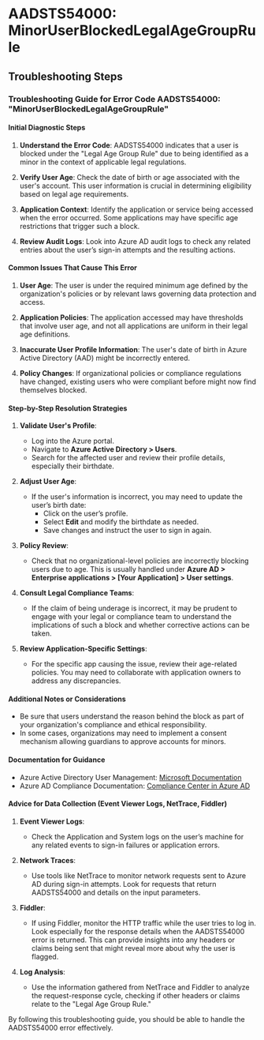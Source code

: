 
# AADSTS54000: MinorUserBlockedLegalAgeGroupRule


## Troubleshooting Steps
### Troubleshooting Guide for Error Code AADSTS54000: "MinorUserBlockedLegalAgeGroupRule"

#### Initial Diagnostic Steps

1. **Understand the Error Code**: AADSTS54000 indicates that a user is blocked under the "Legal Age Group Rule" due to being identified as a minor in the context of applicable legal regulations.
   
2. **Verify User Age**: Check the date of birth or age associated with the user's account. This user information is crucial in determining eligibility based on legal age requirements.

3. **Application Context**: Identify the application or service being accessed when the error occurred. Some applications may have specific age restrictions that trigger such a block.

4. **Review Audit Logs**: Look into Azure AD audit logs to check any related entries about the user’s sign-in attempts and the resulting actions.

#### Common Issues That Cause This Error

1. **User Age**: The user is under the required minimum age defined by the organization's policies or by relevant laws governing data protection and access.

2. **Application Policies**: The application accessed may have thresholds that involve user age, and not all applications are uniform in their legal age definitions.

3. **Inaccurate User Profile Information**: The user's date of birth in Azure Active Directory (AAD) might be incorrectly entered.

4. **Policy Changes**: If organizational policies or compliance regulations have changed, existing users who were compliant before might now find themselves blocked.

#### Step-by-Step Resolution Strategies

1. **Validate User's Profile**:
    - Log into the Azure portal.
    - Navigate to **Azure Active Directory > Users**.
    - Search for the affected user and review their profile details, especially their birthdate.

2. **Adjust User Age**:
    - If the user's information is incorrect, you may need to update the user’s birth date:
      - Click on the user’s profile.
      - Select **Edit** and modify the birthdate as needed.
      - Save changes and instruct the user to sign in again.

3. **Policy Review**:
    - Check that no organizational-level policies are incorrectly blocking users due to age. This is usually handled under **Azure AD > Enterprise applications > [Your Application] > User settings**.

4. **Consult Legal Compliance Teams**:
    - If the claim of being underage is incorrect, it may be prudent to engage with your legal or compliance team to understand the implications of such a block and whether corrective actions can be taken.

5. **Review Application-Specific Settings**:
    - For the specific app causing the issue, review their age-related policies. You may need to collaborate with application owners to address any discrepancies.

#### Additional Notes or Considerations

- Be sure that users understand the reason behind the block as part of your organization's compliance and ethical responsibility.
- In some cases, organizations may need to implement a consent mechanism allowing guardians to approve accounts for minors.

#### Documentation for Guidance

- Azure Active Directory User Management: [Microsoft Documentation](https://docs.microsoft.com/en-us/azure/active-directory/users-users)
- Azure AD Compliance Documentation: [Compliance Center in Azure AD](https://docs.microsoft.com/en-us/azure/active-directory/compliance/)

#### Advice for Data Collection (Event Viewer Logs, NetTrace, Fiddler)

1. **Event Viewer Logs**: 
   - Check the Application and System logs on the user’s machine for any related events to sign-in failures or application errors.

2. **Network Traces**:
   - Use tools like NetTrace to monitor network requests sent to Azure AD during sign-in attempts. Look for requests that return AADSTS54000 and details on the input parameters.

3. **Fiddler**:
   - If using Fiddler, monitor the HTTP traffic while the user tries to log in. Look especially for the response details when the AADSTS54000 error is returned. This can provide insights into any headers or claims being sent that might reveal more about why the user is flagged.

4. **Log Analysis**:
   - Use the information gathered from NetTrace and Fiddler to analyze the request-response cycle, checking if other headers or claims relate to the "Legal Age Group Rule."

By following this troubleshooting guide, you should be able to handle the AADSTS54000 error effectively.